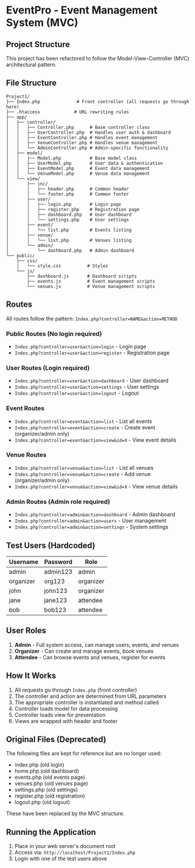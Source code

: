 # EventPro - Event Management System (MVC)

## Project Structure
This project has been refactored to follow the Model-View-Controller (MVC) architectural pattern.

## File Structure
```
Project1/
├── Index.php              # Front controller (all requests go through here)
├── .htaccess             # URL rewriting rules
├── app/
│   ├── controller/
│   │   ├── Controller.php      # Base controller class
│   │   ├── UserController.php  # Handles user auth & dashboard
│   │   ├── EventController.php # Handles event management
│   │   ├── VenueController.php # Handles venue management
│   │   └── AdminController.php # Admin-specific functionality
│   ├── model/
│   │   ├── Model.php           # Base model class
│   │   ├── UserModel.php       # User data & authentication
│   │   ├── EventModel.php      # Event data management
│   │   └── VenueModel.php      # Venue data management
│   └── view/
│       ├── inc/
│       │   ├── header.php      # Common header
│       │   └── footer.php      # Common footer
│       ├── user/
│       │   ├── login.php       # Login page
│       │   ├── register.php    # Registration page
│       │   ├── dashboard.php   # User dashboard
│       │   └── settings.php    # User settings
│       ├── event/
│       │   └── list.php        # Events listing
│       ├── venue/
│       │   └── list.php        # Venues listing
│       └── admin/
│           └── dashboard.php   # Admin dashboard
└── public/
    ├── css/
    │   └── style.css          # Styles
    └── js/
        ├── dashboard.js       # Dashboard scripts
        ├── events.js          # Event management scripts
        └── venues.js          # Venue management scripts
```

## Routes
All routes follow the pattern: `Index.php?controller=NAME&action=METHOD`

### Public Routes (No login required)
- `Index.php?controller=user&action=login` - Login page
- `Index.php?controller=user&action=register` - Registration page

### User Routes (Login required)
- `Index.php?controller=user&action=dashboard` - User dashboard
- `Index.php?controller=user&action=settings` - User settings
- `Index.php?controller=user&action=logout` - Logout

### Event Routes
- `Index.php?controller=event&action=list` - List all events
- `Index.php?controller=event&action=create` - Create event (organizer/admin only)
- `Index.php?controller=event&action=view&id=X` - View event details

### Venue Routes
- `Index.php?controller=venue&action=list` - List all venues
- `Index.php?controller=venue&action=create` - Add venue (organizer/admin only)
- `Index.php?controller=venue&action=view&id=X` - View venue details

### Admin Routes (Admin role required)
- `Index.php?controller=admin&action=dashboard` - Admin dashboard
- `Index.php?controller=admin&action=users` - User management
- `Index.php?controller=admin&action=settings` - System settings

## Test Users (Hardcoded)
| Username | Password | Role | 
|----------|----------|------|
| admin | admin123 | admin |
| organizer | org123 | organizer |
| john | john123 | organizer |
| jane | jane123 | attendee |
| bob | bob123 | attendee |

## User Roles
1. **Admin** - Full system access, can manage users, events, and venues
2. **Organizer** - Can create and manage events, book venues
3. **Attendee** - Can browse events and venues, register for events

## How It Works
1. All requests go through `Index.php` (front controller)
2. The controller and action are determined from URL parameters
3. The appropriate controller is instantiated and method called
4. Controller loads model for data processing
5. Controller loads view for presentation
6. Views are wrapped with header and footer

## Original Files (Deprecated)
The following files are kept for reference but are no longer used:
- index.php (old login)
- home.php (old dashboard)
- events.php (old events page)
- venues.php (old venues page)
- settings.php (old settings)
- register.php (old registration)
- logout.php (old logout)

These have been replaced by the MVC structure.

## Running the Application
1. Place in your web server's document root
2. Access via: `http://localhost/Project1/Index.php`
3. Login with one of the test users above
